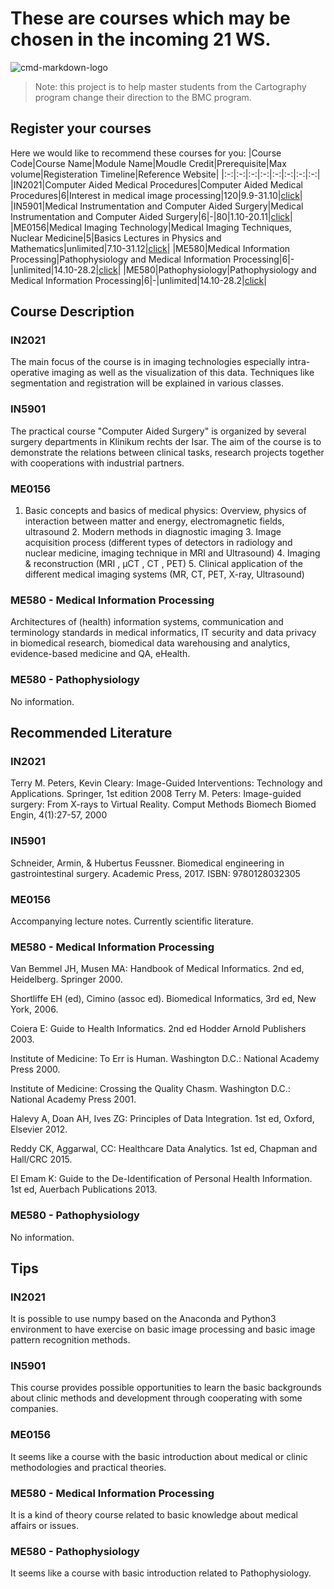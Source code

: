 # These are courses which may be chosen in the incoming 21 WS.

![cmd-markdown-logo](https://study-eu.s3.amazonaws.com/uploads/university/technical-university-of-munich--tum--374-logo.png)

>Note: this project is to help master students from the Cartography program change their direction to the BMC program.

## Register your courses
Here we would like to recommend these courses for you:
|Course Code|Course Name|Module Name|Moudle Credit|Prerequisite|Max volume|Registeration Timeline|Reference Website|
|:-:|:-:|:-:|:-:|:-:|:-:|:-:|:-:|
|IN2021|Computer Aided Medical Procedures|Computer Aided Medical Procedures|6|Interest in medical image processing|120|9.9-31.10|[click](https://campus.tum.de/tumonline/ee/ui/ca2/app/desktop/#/slc.tm.cp/student/courses/950492067?$ctx=design=ca2;header=max;lang=en)|
|IN5901|Medical Instrumentation and Computer Aided Surgery|Medical Instrumentation and Computer Aided Surgery|6|-|80|1.10-20.11|[click](https://campus.tum.de/tumonline/ee/ui/ca2/app/desktop/#/slc.tm.cp/student/registrationProcedures/3961?$ctx=design=ca2;header=max;lang=en)|
|ME0156|Medical Imaging Technology|Medical Imaging Techniques, Nuclear Medicine|5|Basics Lectures in Physics and Mathematics|unlimited|7.10-31.12|[click](https://campus.tum.de/tumonline/ee/ui/ca2/app/desktop/#/slc.tm.cp/student/courses/950494297?$ctx=design=ca2;header=max;lang=en)|
|ME580|Medical Information Processing|Pathophysiology and Medical Information Processing|6|-|unlimited|14.10-28.2|[click](https://campus.tum.de/tumonline/ee/ui/ca2/app/desktop/#/slc.tm.cp/student/courses/950490892?$ctx=design=ca2;header=max;lang=en)|
|ME580|Pathophysiology|Pathophysiology and Medical Information Processing|6|-|unlimited|14.10-28.2|[click](https://campus.tum.de/tumonline/ee/ui/ca2/app/desktop/#/slc.tm.cp/student/courses/950495617?$ctx=design=ca2;header=max;lang=en)|

## Course Description
### IN2021
The main focus of the course is in imaging technologies especially intra-operative imaging as well as the visualization of this data. Techniques like segmentation and registration will be explained in various classes.
### IN5901
The practical course "Computer Aided Surgery" is organized by several surgery departments in Klinikum rechts der Isar. The aim of the course is to demonstrate the relations between clinical tasks, research projects together with cooperations with industrial partners.
### ME0156
1. Basic concepts and basics of medical physics: Overview, physics of interaction between matter and energy, electromagnetic fields, ultrasound 2. Modern methods in diagnostic imaging 3. Image acquisition process (different types of detectors in radiology and nuclear medicine, imaging technique in MRI and Ultrasound) 4. Imaging & reconstruction (MRI , μCT , CT , PET) 5. Clinical application of the different medical imaging systems (MR, CT, PET, X-ray, Ultrasound)
### ME580 - Medical Information Processing
Architectures of (health) information systems, communication and terminology standards in medical informatics, IT security and data privacy in biomedical research, biomedical data warehousing and analytics, evidence-based medicine and QA, eHealth.
### ME580 - Pathophysiology
No information.

## Recommended Literature
### IN2021
Terry M. Peters, Kevin Cleary: Image-Guided Interventions: Technology and Applications. Springer, 1st edition 2008
Terry M. Peters: Image-guided surgery: From X-rays to Virtual Reality. Comput Methods Biomech Biomed Engin, 4(1):27-57, 2000

### IN5901
Schneider, Armin, & Hubertus Feussner. Biomedical engineering in gastrointestinal surgery. Academic Press, 2017. ISBN: 9780128032305
### ME0156
Accompanying lecture notes. Currently scientific literature.
### ME580 - Medical Information Processing
Van Bemmel JH, Musen MA: Handbook of Medical Informatics. 2nd ed, Heidelberg. Springer 2000.

Shortliffe EH (ed), Cimino (assoc ed). Biomedical Informatics, 3rd ed, New York, 2006.

Coiera E: Guide to Health Informatics. 2nd ed Hodder Arnold Publishers 2003.

Institute of Medicine: To Err is Human. Washington D.C.: National Academy Press 2000.

Institute of Medicine: Crossing the Quality Chasm. Washington D.C.: National Academy Press 2001.

Halevy A, Doan AH, Ives ZG: Principles of Data Integration. 1st ed, Oxford, Elsevier 2012.

Reddy CK, Aggarwal, CC: Healthcare Data Analytics. 1st ed, Chapman and Hall/CRC 2015.

El Emam K: Guide to the De-Identification of Personal Health Information. 1st ed, Auerbach Publications 2013.
### ME580 - Pathophysiology
No information.
## Tips
### IN2021
It is possible to use numpy based on the Anaconda and Python3 environment to have exercise on basic image processing and basic image pattern recognition methods.
### IN5901
This course provides possible opportunities to learn the basic backgrounds about clinic methods and development through cooperating with some companies.
### ME0156
It seems like a course with the basic introduction about medical or clinic methodologies and practical theories.
### ME580 - Medical Information Processing
It is a kind of theory course related to basic knowledge about medical affairs or issues.
### ME580 - Pathophysiology
It seems like a course with basic introduction related to Pathophysiology.
